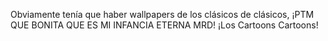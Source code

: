 Obviamente tenía que haber wallpapers de los clásicos de clásicos, ¡PTM QUE BONITA QUE ES MI INFANCIA ETERNA MRD! ¡Los Cartoons Cartoons!
